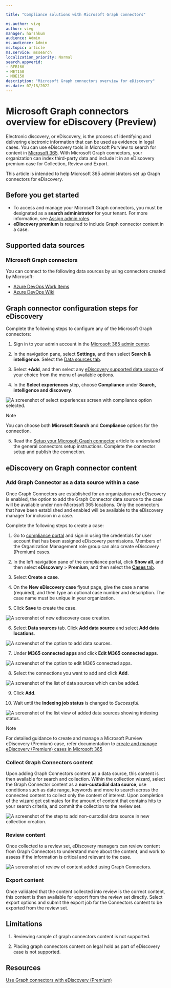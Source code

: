 ```yaml
--- 

title: "Compliance solutions with Microsoft Graph connectors" 

ms.author: vivg 
author: vivg 
manager: harshkum 
audience: Admin
ms.audience: Admin 
ms.topic: article 
ms.service: mssearch 
localization_priority: Normal 
search.appverid: 
- BFB160 
- MET150 
- MOE150 
description: "Microsoft Graph connectors overview for eDiscovery" 
ms.date: 07/18/2022
---
```


# Microsoft Graph connectors overview for eDiscovery (Preview)

Electronic discovery, or eDiscovery, is the process of identifying and delivering electronic information that can be used as evidence in legal cases. You can use eDiscovery tools in Microsoft Purview to search for content in [Microsoft 365](https://www.microsoft.com/microsoft-365). With Microsoft Graph connectors, your organization can index third-party data and include it in an eDiscovery premium case for Collection, Review and Export.

This article is intended to help Microsoft 365 administrators set up Graph connectors for eDiscovery.

## Before you get started
* To access and manage your Microsoft Graph connectors, you must be designated as a **search administrator** for your tenant. For more information, see [Assign admin roles](/office365/admin/add-users/assign-admin-roles).
* **eDiscovery premium** is required to include Graph connector content in a case. 

## Supported data sources

### Microsoft Graph connectors

You can connect to the following data sources by using connectors created by Microsoft:

<!---Add links below when new docs are created--->
* [Azure DevOps Work Items](azure-devops-connector.md)
* [Azure DevOps Wiki](azure-devops-wiki-connector.md)

## Graph connector configuration steps for eDiscovery
Complete the following steps to configure any of the Microsoft Graph connectors:

1. Sign in to your admin account in the [Microsoft 365 admin center](https://admin.microsoft.com).


2. In the navigation pane, select **Settings**, and then select **Search & intelligence**. Select the [Data sources tab](https://admin.microsoft.com/Adminportal/Home#/MicrosoftSearch/Connectors).

3. Select **+Add**, and then select any [eDiscovery supported data source](#supported-data-sources) of your choice from the menu of available options.

4. In the **Select experiences** step, choose **Compliance** under **Search, intelligence and discovery**.

![A screenshot of select experiences screen with compliance option selected.](./media/compliance-ediscovery/compliance-ediscovery-select-experiences.png)

> [!NOTE]
> 
> You can choose both **Microsoft Search** and **Compliance** options for the connection.

5. Read the [Setup your Microsoft Graph connector](configure-connector.md) article to understand the general connectors setup instructions. Complete the connector setup and publish the connection.

## eDiscovery on Graph connector content

### Add Graph Connector as a data source within a case

Once Graph Connectors are established for an organization and eDiscovery is enabled, the option to add the Graph Connector data source to the case will be available under non-Microsoft 365 locations. Only the connectors that have been established and enabled will be available to the eDiscovery manager for inclusion in a case.  

Complete the following steps to create a case:

1. Go to <a href="https://go.microsoft.com/fwlink/p/?linkid=2077149" target="_blank">compliance portal</a> and sign in using the credentials for user account that has been assigned eDiscovery permissions. Members of the Organization Management role group can also create eDiscovery (Premium) cases.

2. In the left navigation pane of the compliance portal, click **Show all**, and then select **eDiscovery** > **Premium**, and then select the  <a href="https://go.microsoft.com/fwlink/p/?linkid=2173764" target="_blank">**Cases** tab</a>.

3. Select **Create a case**.

4. On the **New eDiscovery case** flyout page, give the case a name (required), and then type an optional case number and description. The case name must be unique in your organization.

5. Click **Save** to create the case.

![A screenshot of new ediscovery case creation.](./media/compliance-ediscovery/compliance-ediscovery-new-ediscovery-case.png)

6. Select **Data sources** tab. Click **Add data source** and select **Add data locations**.

![A screenshot of the option to add data sources.](./media/compliance-ediscovery/compliance-ediscovery-add-data-sources.png)

7. Under **M365 connected apps** and click **Edit M365 connected apps**.

![A screenshot of the option to edit M365 connected apps.](./media/compliance-ediscovery/compliance-ediscovery-edit-m365-connected-apps.png)

8. Select the connections you want to add and click **Add**.

![A screenshot of the list of data sources which can be added.](./media/compliance-ediscovery/compliance-ediscovery-add-m365-connected-apps.png)

9. Click **Add**.

10. Wait until the **Indexing job status** is changed to *Successful*.

![A screenshot of the list view of added data sources showing indexing status.](./media/compliance-ediscovery/compliance-ediscovery-indexing-job-status-successful.png)

> [!NOTE]
> 
> For detailed guidance to create and manage a Microsoft Purview eDiscovery (Premium) case, refer documentation to [create and manage eDiscovery (Premium) cases in Microsoft 365](/microsoft-365/compliance/create-and-manage-advanced-ediscoveryv2-case)

### Collect Graph Connectors content 


Upon adding Graph Connectors content as a data source, this content is then available for search and collection. Within the collection wizard, select the Graph Connector content as a **non-custodial data source**, use conditions such as date range, keywords and more to search across the connected content to collect only the content of interest. Upon completion of the wizard get estimates for the amount of content that contains hits to your search criteria, and commit the collection to the review set.

![A screenshot of the step to add non-custodial data source in new collection creation.](./media/compliance-ediscovery/compliance-ediscovery-new-collection-select-non-custodial-sources.png)

### Review content 

Once collected to a review set, eDiscovery managers can review content from Graph Connectors to understand more about the content, and work to assess if the information is critical and relevant to the case.

![A screenshot of review of content added using Graph Connectors.](./media/compliance-ediscovery/compliance-ediscovery-review-content.png)


### Export content 

Once validated that the content collected into review is the correct content, this content is then available for export from the review set directly. Select export options and submit the export job for the Connectors content to be exported from the review set. 

<!---## Troubleshooting-->
<!---Insert troubleshooting recommendations-->

## Limitations

1. Reviewing sample of graph connectors content is not supported.

2. Placing graph connectors content on legal hold as part of eDiscovery case is not supported.

## Resources

[Use Graph connectors with eDiscovery (Premium)](/microsoft-365/compliance/ediscovery-graph-connector)
